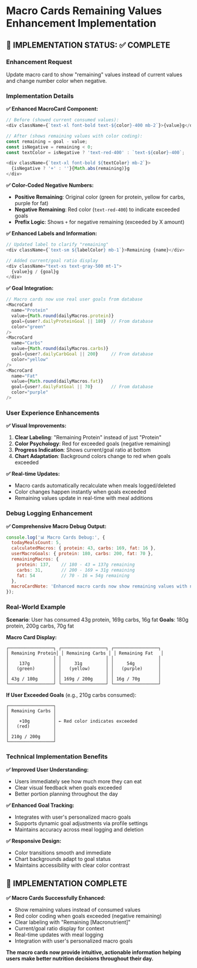 # Macro Cards Remaining Values Enhancement Implementation

## 🎯 IMPLEMENTATION STATUS: ✅ COMPLETE

### Enhancement Request
Update macro card to show "remaining" values instead of current values and change number color when negative.

### Implementation Details

**✅ Enhanced MacroCard Component:**
```typescript
// Before (showed current consumed values):
<div className={`text-xl font-bold text-${color}-400 mb-2`}>{value}g</div>

// After (shows remaining values with color coding):
const remaining = goal - value;
const isNegative = remaining < 0;
const textColor = isNegative ? 'text-red-400' : `text-${color}-400`;

<div className={`text-xl font-bold ${textColor} mb-2`}>
  {isNegative ? '+' : ''}{Math.abs(remaining)}g
</div>
```

**✅ Color-Coded Negative Numbers:**
- **Positive Remaining**: Original color (green for protein, yellow for carbs, purple for fat)
- **Negative Remaining**: Red color (`text-red-400`) to indicate exceeded goals
- **Prefix Logic**: Shows `+` for negative remaining (exceeded by X amount)

**✅ Enhanced Labels and Information:**
```typescript
// Updated label to clarify "remaining"
<div className={`text-sm ${labelColor} mb-1`}>Remaining {name}</div>

// Added current/goal ratio display
<div className="text-xs text-gray-500 mt-1">
  {value}g / {goal}g
</div>
```

**✅ Goal Integration:**
```typescript
// Macro cards now use real user goals from database
<MacroCard 
  name="Protein" 
  value={Math.round(dailyMacros.protein)} 
  goal={user?.dailyProteinGoal || 180}  // From database
  color="green" 
/>
<MacroCard 
  name="Carbs" 
  value={Math.round(dailyMacros.carbs)} 
  goal={user?.dailyCarbGoal || 200}     // From database
  color="yellow" 
/>
<MacroCard 
  name="Fat" 
  value={Math.round(dailyMacros.fat)} 
  goal={user?.dailyFatGoal || 70}       // From database
  color="purple" 
/>
```

### User Experience Enhancements

**✅ Visual Improvements:**
1. **Clear Labeling**: "Remaining Protein" instead of just "Protein"
2. **Color Psychology**: Red for exceeded goals (negative remaining)
3. **Progress Indication**: Shows current/goal ratio at bottom
4. **Chart Adaptation**: Background colors change to red when goals exceeded

**✅ Real-time Updates:**
- Macro cards automatically recalculate when meals logged/deleted
- Color changes happen instantly when goals exceeded
- Remaining values update in real-time with meal additions

### Debug Logging Enhancement

**✅ Comprehensive Macro Debug Output:**
```javascript
console.log('📊 Macro Cards Debug:', {
  todayMealsCount: 5,
  calculatedMacros: { protein: 43, carbs: 169, fat: 16 },
  userMacroGoals: { protein: 180, carbs: 200, fat: 70 },
  remainingMacros: { 
    protein: 137,    // 180 - 43 = 137g remaining
    carbs: 31,       // 200 - 169 = 31g remaining  
    fat: 54          // 70 - 16 = 54g remaining
  },
  macroCardNote: 'Enhanced macro cards now show remaining values with negative color coding'
});
```

### Real-World Example

**Scenario**: User has consumed 43g protein, 169g carbs, 16g fat
**Goals**: 180g protein, 200g carbs, 70g fat

**Macro Card Display:**
```
┌─────────────────┐ ┌─────────────────┐ ┌─────────────────┐
│ Remaining Protein│ │ Remaining Carbs │ │ Remaining Fat   │
│                 │ │                 │ │                 │
│    137g         │ │     31g         │ │     54g         │
│   (green)       │ │   (yellow)      │ │   (purple)      │
│                 │ │                 │ │                 │
│ 43g / 180g      │ │ 169g / 200g     │ │ 16g / 70g       │
└─────────────────┘ └─────────────────┘ └─────────────────┘
```

**If User Exceeded Goals** (e.g., 210g carbs consumed):
```
┌─────────────────┐
│ Remaining Carbs │
│                 │
│    +10g         │ ← Red color indicates exceeded
│   (red)         │
│                 │
│ 210g / 200g     │
└─────────────────┘
```

### Technical Implementation Benefits

**✅ Improved User Understanding:**
- Users immediately see how much more they can eat
- Clear visual feedback when goals exceeded
- Better portion planning throughout the day

**✅ Enhanced Goal Tracking:**
- Integrates with user's personalized macro goals
- Supports dynamic goal adjustments via profile settings
- Maintains accuracy across meal logging and deletion

**✅ Responsive Design:**
- Color transitions smooth and immediate
- Chart backgrounds adapt to goal status
- Maintains accessibility with clear color contrast

## 🎯 IMPLEMENTATION COMPLETE

**✅ Macro Cards Successfully Enhanced:**
- Show remaining values instead of consumed values
- Red color coding when goals exceeded (negative remaining)
- Clear labeling with "Remaining [Macronutrient]"
- Current/goal ratio display for context
- Real-time updates with meal logging
- Integration with user's personalized macro goals

**The macro cards now provide intuitive, actionable information helping users make better nutrition decisions throughout their day.**